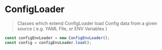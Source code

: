 # ConfigLoader

> Classes which extend ConfigLoader load Config data from a given source ( e.g. YAML FIle, or ENV Variables )

```javascript
const configEnvLoader = new ConfigEnvLoader();
const config = configEnvLoader.load();
```
